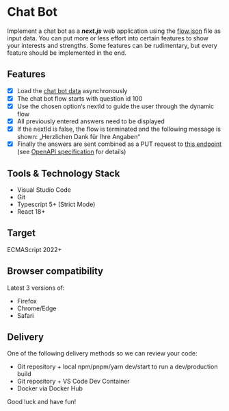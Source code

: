 # Chat Bot

Implement a chat bot as a ***next.js*** web application using the [flow.json](flow.json) file as input data. You can put more or less effort into certain features to show your interests and strengths. Some features can be rudimentary, but every feature should be implemented in the end.

## Features

- [x] Load the [chat bot data](flow.json) asynchronously
- [x] The chat bot flow starts with question id 100
- [x] Use the chosen option‘s nextId to guide the user through the dynamic flow
- [x] All previously entered answers need to be displayed
- [x] If the nextId is false, the flow is terminated and the following message is shown: „Herzlichen Dank für Ihre Angaben“
- [x] Finally the answers are sent combined as a PUT request to [this endpoint](https://virtserver.swaggerhub.com/L8475/task/1.0.1/conversation) (see [OpenAPI specification](https://app.swaggerhub.com/apis-docs/L8475/task/1.0.1) for details)

## Tools & Technology Stack

*   Visual Studio Code
*   Git
*   Typescript 5+ (Strict Mode)
*   React 18+

## Target

ECMAScript 2022+

## Browser compatibility

Latest 3 versions of:

*	Firefox
*	Chrome/Edge
*	Safari

## Delivery

One of the following delivery methods so we can review your code:

*	Git repository + local npm/pnpm/yarn dev/start to run a dev/production build
*	Git repository + VS Code Dev Container
*	Docker via Docker Hub

Good luck and have fun!